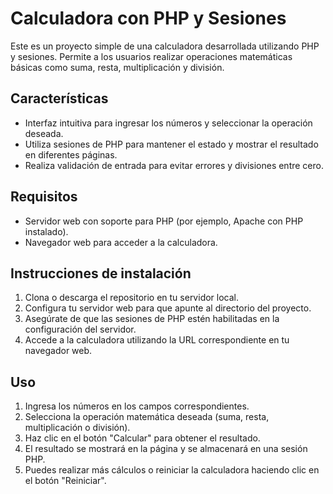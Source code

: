 # Calculadora con PHP y Sesiones

Este es un proyecto simple de una calculadora desarrollada utilizando PHP y sesiones. Permite a los usuarios realizar operaciones matemáticas básicas como suma, resta, multiplicación y división.

## Características

- Interfaz intuitiva para ingresar los números y seleccionar la operación deseada.
- Utiliza sesiones de PHP para mantener el estado y mostrar el resultado en diferentes páginas.
- Realiza validación de entrada para evitar errores y divisiones entre cero.

## Requisitos

- Servidor web con soporte para PHP (por ejemplo, Apache con PHP instalado).
- Navegador web para acceder a la calculadora.

## Instrucciones de instalación

1. Clona o descarga el repositorio en tu servidor local.
2. Configura tu servidor web para que apunte al directorio del proyecto.
3. Asegúrate de que las sesiones de PHP estén habilitadas en la configuración del servidor.
4. Accede a la calculadora utilizando la URL correspondiente en tu navegador web.

## Uso

1. Ingresa los números en los campos correspondientes.
2. Selecciona la operación matemática deseada (suma, resta, multiplicación o división).
3. Haz clic en el botón "Calcular" para obtener el resultado.
4. El resultado se mostrará en la página y se almacenará en una sesión PHP.
5. Puedes realizar más cálculos o reiniciar la calculadora haciendo clic en el botón "Reiniciar".
